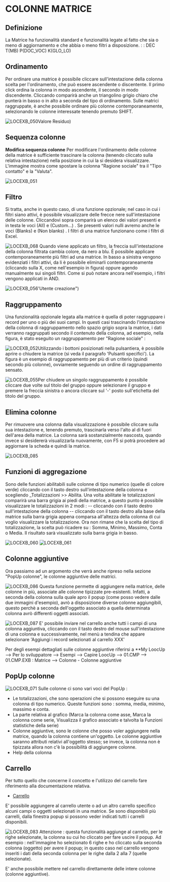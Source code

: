 # COLONNE MATRICE

## Definizione
La Matrice ha funzionalità standard e funzionalità legate al fatto che sia o meno di aggiornamento e che abbia o meno filtri a disposizione.
 :  : DEC T(MB) P(DOC_VOC) K(GLO_LO)

## Ordinamento
Per ordinare una matrice è possibile cliccare sull'intestazione della colonna scelta per l'ordinamento, che può essere ascendente o discentente. Il primo click ordina la colonna in modo ascendente, il secondo in modo discendente. Cliccando comparirà anche un triangolino grigio chiaro che punterà in basso o in alto a seconda del tipo di ordinamento. Sulle matrici raggruppate, è anche possibile ordinare più colonne contemporaneamente, selezionando le colonne interessate tenendo premuto SHIFT.

![LOCEXB_050](http://localhost:3000/immagini/MBDOC_OPE-LOCEXB_A2/LOCEXB_050.png)Valore Residuo)

## Sequenza colonne
**Modifica sequenza colonne**
Per modificare l'ordinamento delle colonne della matrice è sufficiente trascinare la colonna (tenendo cliccato sulla relativa intestazione) nella posizione in cui la si desidera visualizzare. L'immagine mostra come spostare la colonna "Ragione sociale" tra il "Tipo contatto" e la "Valuta".

![LOCEXB_051](http://localhost:3000/immagini/MBDOC_OPE-LOCEXB_A2/LOCEXB_051.png)
## Filtro
Si tratta, anche in questo caso, di una funzione opzionale; nel caso in cui i filtri siano attivi, è possibile visualizzare delle frecce nere sull'intestazione delle colonne. Cliccandovi sopra comparirà un elenco dei valori presenti e in testa le voci (All) e (Custom...) . Se presenti valori nulli avremo anche le voci (Blanks) e (Non blanks) . I filtri di una matrice funzionano come i filtri di Excel.

![LOCEXB_068](http://localhost:3000/immagini/MBDOC_OPE-LOCEXB_A2/LOCEXB_068.png)
Quando viene applicato un filtro, la freccia sull'intestazione della colonna filtrata cambia colore, da nero a blu.
È possibile applicare contemporaneamente più filtri ad una matrice. In basso a sinistra vengono evidenziati i filtri attivi, da li è possibile eliminarli contemporaneamente (cliccando sulla X, come nell'esempio in figura) oppure agendo manualmente sui singoli filtri. Come si può notare ancora nell'esempio, i filtri vengono applicati in AND.

![LOCEXB_056](http://localhost:3000/immagini/MBDOC_OPE-LOCEXB_A2/LOCEXB_056.png)'Utente creazione")


## Raggruppamento
Una funzionalità opzionale legata alla matrice è quella di poter raggruppare i record per uno o più dei suoi campi. In questi casi trascinando l'intestazione della colonna di raggruppamento nello spazio grigio sopra la matrice, i dati verranno raggruppati secondo il contenuto della colonna, ad esempio, nella figura, è stato eseguito un raggruppamento per "Ragione sociale" : 

![LOCEXB_052](http://localhost:3000/immagini/MBDOC_OPE-LOCEXB_A2/LOCEXB_052.png)Utilizzando i bottoni posizionati nella pulsantiera, è possibile aprire o chiudere la matrice (si veda il paragrafo 'Pulsanti specifici').
La figura è un esempio di raggruppamento per più di un criterio (quindi secondo più colonne), ovviamente seguendo un ordine di raggruppamento sensato.

![LOCEXB_055](http://localhost:3000/immagini/MBDOC_OPE-LOCEXB_A2/LOCEXB_055.png)Per chiudere un singolo raggruppamento è possibile cliccare due volte sul titolo del gruppo oppure selezionare il gruppo e premere la freccia sinistra o ancora cliccare sul '-' posto sull'etichetta del titolo del gruppo.


## Elimina colonne
Per rimuovere una colonna dalla visualizzazione è possibile cliccare sulla sua intestazione e, tenendo premuto, trascinarla verso l'alto al di fuori dell'area della matrice.
La colonna sarà sostanzialmente nascosta, quando invece si desidererà visualizzarla nuovamente, con F5 si potrà procedere ad aggiornare la scheda e quindi la matrice.

![LOCEXB_085](http://localhost:3000/immagini/MBDOC_OPE-LOCEXB_A2/LOCEXB_085.png)
## Funzioni di aggregazione

Sono delle funzioni abilitabili sulle colonne di tipo numerico (quelle di colore verde) cliccando con il tasto destro sull'intestazione della colonna e scegliendo _Totalizzazioni >> Abilita. Una volta abilitate le totalizzazioni comparirà una barra grigia ai piedi della matrice, a questo punto è possibile visualizzare le totalizzazioni in 2 modi : 
-- cliccando con il tasto destro sull'intestazione della colonna
-- cliccando con il tasto destro alla base della matrice sulla barra grigia appena comparsa all'altezza della colonna di cui voglio visualizzare la totalizzazione.
Ora non rimane che la scelta del tipo di totalizzazione, la scelta può ricadere su :  Somma, Minimo, Massimo, Conta o Media. Il risultato sarà visualizzato sulla barra grigia in basso.

![LOCEXB_060](http://localhost:3000/immagini/MBDOC_OPE-LOCEXB_A2/LOCEXB_060.png)
![LOCEXB_061](http://localhost:3000/immagini/MBDOC_OPE-LOCEXB_A2/LOCEXB_061.png)
## Colonne aggiuntive

Ora passiamo ad un argomento che verrà anche ripreso nella sezione "PopUp colonne", le colonne aggiuntive delle matrici.

![LOCEXB_086](http://localhost:3000/immagini/MBDOC_OPE-LOCEXB_A2/LOCEXB_086.png)
Questa funzione permette di aggiungere nella matrice, delle colonne in più, associate alle colonne tipizzate pre-esistenti. Infatti, a seconda della colonna sulla quale apro il popup (come posso vedere dalle due immagini d'esempio), avrò a disposizione diverse colonne aggiungibili, questo perchè a seconda dell'oggetto associato a quella determinata colonna avrò differenti oggetti associati.

![LOCEXB_087](http://localhost:3000/immagini/MBDOC_OPE-LOCEXB_A2/LOCEXB_087.png)
E' possibile inviare nel carrello anche tutti i campi di una colonna aggiuntiva, cliccando con il tasto destro del mouse sull'intestazione di una colonna e successivamente, nel menù a tendina che appare selezionare 'Aggiungi i record selezionati al carrello XXX'

Per degli esempi dettagliati sulle colonne aggiuntive riferirsi a
**My LoocUp --> Per lo sviluppatore --> Esempi --> Capire LoocUp --> 01.CMP --> 01.CMP.EXB :  Matrice --> Colonne - Colonne aggiuntive

## PopUp colonne
![LOCEXB_071](http://localhost:3000/immagini/MBDOC_OPE-LOCEXB_A2/LOCEXB_071.png)
Sulle colonne ci sono vari voci del PopUp : 
 * Le totalizzazioni, che sono operazioni che si possono eseguire su una colonna di tipo numerico. Queste funzioni sono :  somma, media, minimo, massimo e conta.
 * La parte relativa al grafico (Marca la colonna come asse, Marca la colonna come serie, Visualizza il grafico associato e talvolta la Funzioni statistiche della serie)
 * Colonne aggiuntive, sono le colonne che posso voler aggiungere nella matrice, quando la colonna contiene un'oggetto. Le colonne aggiuntive saranno attributi relativi all'oggetto stesso; se invece, la colonna non è tipizzata allora non c'è la possibilità di aggiungere colonne.
 * Help della colonna


## Carrello
Per tutto quello che concerne il concetto e l'utilizzo del carrello fare riferimento alla documentazione relativa.
- [Carrello](Sorgenti/MB/DOC/B£CARR)

E' possibile aggiungere al carrello utente o ad un altro carrello specifico alcuni campi o oggetti selezionati in una matrice.
Se sono disponibili più carrelli, dalla finestra popup si possono veder indicati tutti i carrelli disponibili.

![LOCEXB_083](http://localhost:3000/immagini/MBDOC_OPE-LOCEXB_A2/LOCEXB_083.png)
Attenzione :  questa funzionalità aggiunge al carrello, per le righe selezionate, la colonna su cui ho cliccato per fare uscire il popup.
Ad esempio :  nell'immagine ho selezionato 6 righe e ho cliccato sulla seconda colonna (oggetto) per avere il popup; in questo caso nel carrello
vengono inseriti i dati della seconda colonna per le righe dalla 2 alla 7 (quelle selezionate).

E' anche possibile mettere nel carrello direttamente delle intere colonne (colonne aggiuntive).
